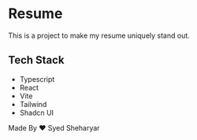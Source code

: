 # Resume

This is a project to make my resume uniquely stand out.

## Tech Stack

- Typescript
- React
- Vite
- Tailwind
- Shadcn UI

Made By ♥ Syed Sheharyar